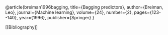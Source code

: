 @article{breiman1996bagging,
  title={Bagging predictors},
  author={Breiman, Leo},
  journal={Machine learning},
  volume={24},
  number={2},
  pages={123--140},
  year={1996},
  publisher={Springer}
}

[[Bibliography]]